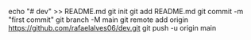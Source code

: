 echo "# dev" >> README.md
git init
git add README.md
git commit -m "first commit"
git branch -M main
git remote add origin https://github.com/rafaelalves06/dev.git
git push -u origin main
